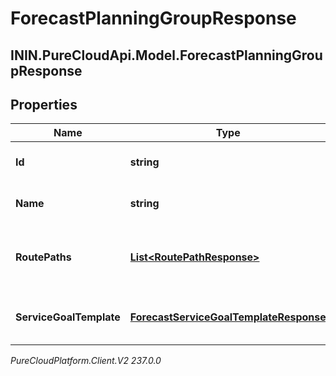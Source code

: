 # ForecastPlanningGroupResponse

## ININ.PureCloudApi.Model.ForecastPlanningGroupResponse

## Properties

|Name | Type | Description | Notes|
|------------ | ------------- | ------------- | -------------|
| **Id** | **string** | The ID of the planning group | [optional] |
| **Name** | **string** | The name of the planning group | [optional] |
| **RoutePaths** | [**List&lt;RoutePathResponse&gt;**](RoutePathResponse) | Route path configuration for this planning group | [optional] |
| **ServiceGoalTemplate** | [**ForecastServiceGoalTemplateResponse**](ForecastServiceGoalTemplateResponse) | Service goals for this planning group | [optional] |



_PureCloudPlatform.Client.V2 237.0.0_
